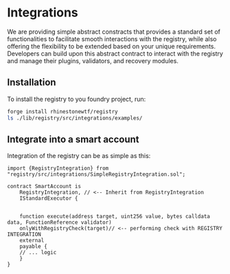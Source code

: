 # Integrations

We are providing simple abstract constracts that provides a standard set of functionalities to 
facilitate smooth interactions with the registry, while also offering the flexibility to be 
extended based on your unique requirements. Developers can build upon this abstract contract 
to interact with the registry and manage their plugins, validators, and recovery modules. 


## Installation


To install the registry to you foundry project, run:
```sh
forge install rhinestonewtf/registry
ls ./lib/registry/src/integrations/examples/
```


## Integrate into a smart account

Integration of the registry can be as simple as this:

```solidity
import {RegistryIntegration} from "registry/src/integrations/SimpleRegistryIntegration.sol";

contract SmartAccount is 
    RegistryIntegration, // <-- Inherit from RegistryIntegration
    IStandardExecutor {


    function execute(address target, uint256 value, bytes calldata data, FunctionReference validator)
    onlyWithRegistryCheck(target)// <-- performing check with REGISTRY INTEGRATION
    external
    payable {
    // ... logic
    }
}
```
